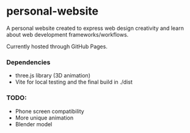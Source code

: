 # personal-website

A personal website created to express web design creativity and learn about web development frameworks/workflows.

Currently hosted through GitHub Pages.

### Dependencies

+ three.js library (3D animation)
+ Vite for local testing and the final build in ./dist

### TODO:

+ Phone screen compatibility
+ More unique animation
+ Blender model
